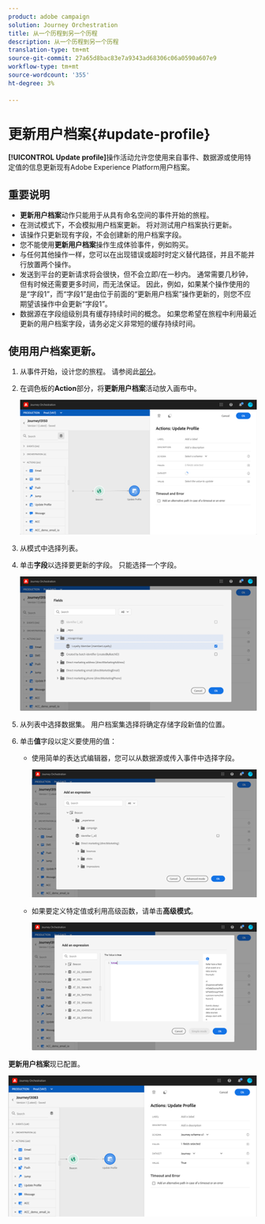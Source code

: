 ```yaml
---
product: adobe campaign
solution: Journey Orchestration
title: 从一个历程到另一个历程
description: 从一个历程到另一个历程
translation-type: tm+mt
source-git-commit: 27a65d8bac83e7a9343ad68306c06a0590a607e9
workflow-type: tm+mt
source-wordcount: '355'
ht-degree: 3%

---
```



# 更新用户档案{#update-profile}

**[!UICONTROL Update profile]**&#x200B;操作活动允许您使用来自事件、数据源或使用特定值的信息更新现有Adobe Experience Platform用户档案。

## 重要说明

* **更新用户档案**&#x200B;动作只能用于从具有命名空间的事件开始的旅程。
* 在测试模式下，不会模拟用户档案更新。 将对测试用户档案执行更新。
* 该操作只更新现有字段，不会创建新的用户档案字段。
* 您不能使用&#x200B;**更新用户档案**&#x200B;操作生成体验事件，例如购买。
* 与任何其他操作一样，您可以在出现错误或超时时定义替代路径，并且不能并行放置两个操作。
* 发送到平台的更新请求将会很快，但不会立即/在一秒内。 通常需要几秒钟，但有时候还需要更多时间，而无法保证。 因此，例如，如果某个操作使用的是“字段1”，而“字段1”是由位于前面的“更新用户档案”操作更新的，则您不应期望该操作中会更新“字段1”。
* 数据源在字段组级别具有缓存持续时间的概念。 如果您希望在旅程中利用最近更新的用户档案字段，请务必定义非常短的缓存持续时间。

## 使用用户档案更新。

1. 从事件开始，设计您的旅程。 请参阅此[部分](../building-journeys/journey.md)。

1. 在调色板的&#x200B;**Action**&#x200B;部分，将&#x200B;**更新用户档案**&#x200B;活动放入画布中。

   ![](../assets/profileupdate0.png)

1. 从模式中选择列表。

1. 单击&#x200B;**字段**&#x200B;以选择要更新的字段。 只能选择一个字段。

   ![](../assets/profileupdate2.png)

1. 从列表中选择数据集。 用户档案集选择将确定存储字段新值的位置。

1. 单击&#x200B;**值**&#x200B;字段以定义要使用的值：

   * 使用简单的表达式编辑器，您可以从数据源或传入事件中选择字段。

      ![](../assets/profileupdate4.png)

   * 如果要定义特定值或利用高级函数，请单击&#x200B;**高级模式**。

      ![](../assets/profileupdate3.png)

**更新用户档案**&#x200B;现已配置。

![](../assets/profileupdate1.png)
